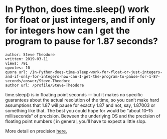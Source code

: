 # In Python, does time.sleep() work for float or just integers, and if only for integers how can I get the program to pause for 1.87 seconds?

	author: Steve Theodore
	written: 2019-03-11
	views: 791
	upvotes: 10
	quora url: /In-Python-does-time-sleep-work-for-float-or-just-integers-and-if-only-for-integers-how-can-I-get-the-program-to-pause-for-1-87-seconds/answer/Steve-Theodore
	author url: /profile/Steve-Theodore


time.sleep() is in floating point seconds — but it makes no specific guarantees about the actual resolution of the time, so you can’t make hard assumptions that 1.87 will pause for exactly 1.87 and not, say, 1.87003 or something like that. The best you could hope for would be “about 10–15 milliseconds” of precision. Between the underlying OS and the precision of floating point numbers ( in general, you’ll have to expect a little slop.

More detail on precision [here.](https://stackoverflow.com/questions/1133857/how-accurate-is-pythons-time-sleep)

